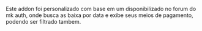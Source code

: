 Este addon foi personalizado com base em um disponibilizado no forum do mk auth, onde busca as baixa por data e exibe seus meios de pagamento, podendo ser filtrado tambem. 
